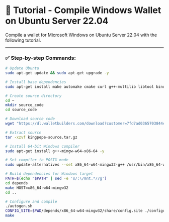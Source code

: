 # 🧰 Tutorial - Compile Windows Wallet on Ubuntu Server 22.04

Compile a wallet for Microsoft Windows on Ubuntu Server 22.04 with the following tutorial.

---

### ✅ Step-by-step Commands:

```bash
# Update Ubuntu
sudo apt-get update && sudo apt-get upgrade -y

# Install base dependencies
sudo apt-get install make automake cmake curl g++-multilib libtool binutils-gold bsdmainutils pkg-config python3 patch bison -y

# Create source directory
cd ~
mkdir source_code
cd source_code

# Download source code
wget "https://dl.walletbuilders.com/download?customer=7fd7ad0365703844c530ed1b76f8838f9e81a832a1178f1a56&filename=kingpepe-source.tar.gz" -O kingpepe-source.tar.gz

# Extract source
tar -xzvf kingpepe-source.tar.gz

# Install 64-bit Windows compiler
sudo apt-get install g++-mingw-w64-x86-64 -y

# Set compiler to POSIX mode
sudo update-alternatives --set x86_64-w64-mingw32-g++ /usr/bin/x86_64-w64-mingw32-g++-posix

# Build dependencies for Windows target
PATH=$(echo "$PATH" | sed -e 's/:\/mnt.*//g')
cd depends
make HOST=x86_64-w64-mingw32
cd ..

# Configure and compile
./autogen.sh
CONFIG_SITE=$PWD/depends/x86_64-w64-mingw32/share/config.site ./configure --prefix=/
make
